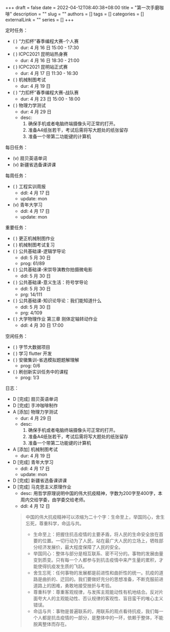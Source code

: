 +++ 
draft = false
date = 2022-04-12T08:40:38+08:00
title = "第一次手磨咖啡"
description = ""
slug = ""
authors = []
tags = []
categories = []
externalLink = ""
series = []
+++

定时任务：
- ( ) “力扣杯”春季编程大赛-个人赛
    - dur: 4 月 16 日 15:00 - 17:30
- ( ) ICPC2021 昆明站热身赛
    - dur: 4 月 16 日 18:30 - 21:00
- ( ) ICPC2021 昆明站正式赛
    - dur: 4 月 17 日 11:30 - 16:30
- ( ) 机械制图考试
    - dur: 4 月 19 日
- ( ) “力扣杯”春季编程大赛-战队赛
    - dur: 4 月 23 日 15:00 - 18:00
- ( ) 物理力学测试
    - dur: 4 月 29 日
    - desc:
        1. 确保手机或者电脑终端摄像头可正常的打开。
        2. 准备A4纸张若干，考试后需将写大题处的纸张留存
        3. 准备一个带第二功能键的计算机

每日任务：
- (v) 扇贝英语单词
- (v) 新疆省选备课讲课

每周任务：
- ( ) 工程实训周报
    - ddl: 4 月 17 日
    - update: mon
- (v) 青年大学习
    - ddl: 4 月 17 日
    - update: mon

重要任务：
- ( ) 更正机械制图作业
- ( ) 机械制图考试复习
- ( ) 公共基础课-逻辑学导论
    - ddl: 5 月 30 日
    - prog: 61/89
- ( ) 公共基础课-宋崇导演教你拍摄微电影
    - ddl: 5 月 30 日
- ( ) 公共基础课-意义生活：符号学导论
    - ddl: 5 月 30 日
    - prg: 14/111
- ( ) 公共基础课-知识论导论：我们能知道什么
    - ddl: 5 月 30 日
    - prg: 4/109
- ( ) 大学物理作业 第三章 刚体定轴转动作业
    - ddl: 4 月 30 日 17:00

空闲任务：
- ( ) 字节大数据项目
- ( ) 学习 flutter 开发
- ( ) 安徽集训-省选模拟题题解理解
    - prog: 0/6
- ( ) 刷创新实训任务中的课程
    - prog: 1/3

日志：
- D [完成] 扇贝英语单词
- D [完成] 手冲咖啡制作
- A [添加] 物理力学测试
    - dur: 4 月 29 日
    - desc:
        1. 确保手机或者电脑终端摄像头可正常的打开。
        2. 准备A4纸张若干，考试后需将写大题处的纸张留存
        3. 准备一个带第二功能键的计算机
- A [添加] 机械制图考试
    - dur: 4 月 19 日
- D [完成] 青年大学习
    - ddl: 4 月 17 日
    - update: mon
- D [完成] 新疆省选备课讲课
- D [完成] 马克思主义原理作业
    - desc: 用哲学原理说明中国的伟大抗疫精神，字数为200字至400字，本周内交给学委，由学委交给老师。
    - ddl: 4 月 12 日
    > 中国的伟大抗疫精神可以浓缩为二十个字：生命至上，举国同心，舍生忘死，尊重科学，命运与共。
    > - 生命至上：把握住抗击疫情的主要矛盾，将人民的生命安全放在首要的位置。一切行动为了人民，站在最广大人民的立场上，牺牲部分经济发展价，最大程度保障了人民的安全。
    > - 举国同心：整体与部分是相互联系、密不可分的。事物的发展由量变到质变。只有每一个人都参与到抗击疫情中来产生量的累积，才能使得抗疫发生质的飞跃。
    > - 舍生忘死：任何事物的发展都是前进性和曲折性的统一。抗疫的道路是曲折的、迂回的。我们要做好充分的思想准备，不断克服前进道路上的困难，勇敢地接受挫折与考验。
    > - 尊重科学：尊重客观规律，与发挥主观能动性有机地结合。反对片面夸大人的主观能动性、否认规律的客观性、盲目蛮干的唯心主义错误。
    > - 命运与共：事物是普遍联系的，用联系的观点看待抗疫，我们每一个人都是抗击疫情的一部分，是整体中的一环，依赖于整体，不能脱离整体而存在。